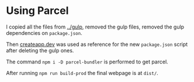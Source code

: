 # Using Parcel

I copied all the files from [../gulp](../gulp), removed the gulp files, removed the gulp dependencies on `package.json`.

Then [createapp.dev](https://createapp.dev/parcel/no-library) was used as reference for the new `package.json` script after deleting the gulp ones.

The command `npm i -D parcel-bundler` is performed to get parcel.

After running `npm run build-prod` the final webpage is at `dist/`.
